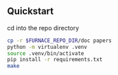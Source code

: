 ## Quickstart

cd into the repo directory

```sh
cp -r $FURNACE_REPO_DIR/doc papers
python -m virtualenv .venv
source .venv/bin/activate
pip install -r requirements.txt
make
```
